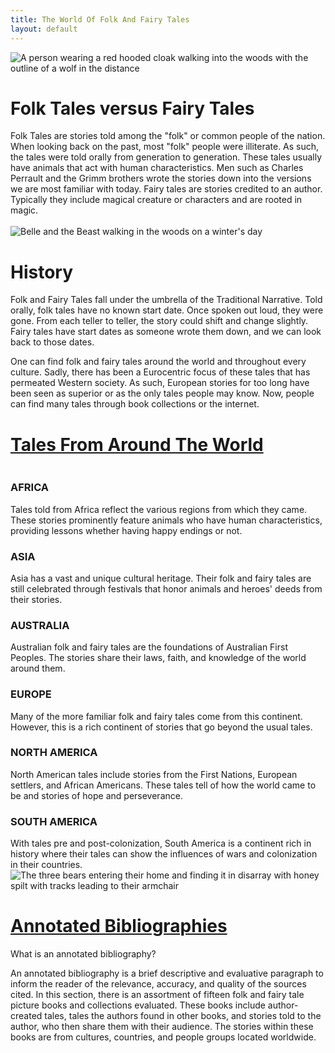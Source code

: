 ```yaml
---
title: The World Of Folk And Fairy Tales
layout: default
---
```

<div class="summary right"><img src="{{"/assets/images/beware.jpg" | relative_url}}" alt="A person wearing a red hooded cloak walking into the woods with the outline of a wolf in the distance">
<h1>Folk Tales versus Fairy Tales</h1>
Folk Tales are stories told among the "folk" or common people of the nation. When looking back on the past, most "folk" people were illiterate. As such, the tales were told orally from generation to generation. These tales usually have animals that act with human characteristics. Men such as Charles Perrault and the Grimm brothers wrote the stories down into the versions we are most familiar with today. Fairy tales are stories credited to an author. Typically they include magical creature or characters and are rooted in magic.</div>

<br>

<div class="summary left"><img src="{{"/assets/images/winter_walk.jpg" | relative_url}}" alt="Belle and the Beast walking in the woods on a winter's day">
<h1>History</h1>
Folk and Fairy Tales fall under the umbrella of the Traditional Narrative.
Told orally, folk tales have no known start date. Once spoken out loud, they were gone. From each teller to teller, the story could shift and change slightly. Fairy tales have start dates as someone wrote them down, and we can look back to those dates.

One can find folk and fairy tales around the world and throughout every culture. Sadly, there has been a Eurocentric focus of these tales that has permeated Western society. As such, European stories for too long have been seen as superior or as the only tales people may know. Now, people can find many tales through book collections or the internet.</div>

<h1><a href="{{'/tales/' | relative_url}}">Tales From Around The World</a></h1>

<div class="row">
<div class="column">
    <div class="centered"><h3>AFRICA</h3>Tales told from Africa reflect the various regions from which they came. These stories prominently feature animals who have human characteristics, providing lessons whether having happy endings or not.</div>
  </div>
<div class="column">
    <div class="centered"><h3>ASIA</h3>Asia has a vast and unique cultural heritage. Their folk and fairy tales are still celebrated through festivals that honor animals and heroes' deeds from their stories.</div>
  </div>
</div>

<div class="row">
<div class="column">
    <div class="centered"><h3>AUSTRALIA</h3>Australian folk and fairy tales are the foundations of Australian First Peoples. The stories share their laws, faith, and knowledge of the world around them.</div>
  </div>

<div class="column">
    <div class="centered"><h3>EUROPE</h3>Many of the more familiar folk and fairy tales come from this continent. However, this is a rich continent of stories that go beyond the usual tales.</div>
  </div>
</div>

<div class="row">
<div class="column">
    <div class="centered"><h3>NORTH AMERICA</h3>North American tales include stories from the First Nations, European settlers, and African Americans. These tales tell of how the world came to be and stories of hope and perseverance.</div>
  </div>

<div class="column">
    <div class="centered"><h3>SOUTH AMERICA</h3>With tales pre and post-colonization, South America is a continent rich in history where their tales can show the influences of wars and colonization in their countries.</div>
  </div>
</div>

<div class="summary right"><img src="{{"/assets/images/coming_home.jpg" | relative_url}}" alt="The three bears entering their home and finding it in disarray with honey spilt with tracks leading to their armchair">
<h1><a href="{{'/bibliographies/' | relative_url}}">Annotated Bibliographies</a></h1>
What is an annotated bibliography?

An annotated bibliography is a brief descriptive and evaluative paragraph to inform the reader of the relevance, accuracy, and quality of the sources cited. In this section, there is an assortment of fifteen folk and fairy tale picture books and collections evaluated. These books include author-created tales, tales the authors found in other books, and stories told to the author, who then share them with their audience. The stories within these books are from cultures, countries, and people groups located worldwide.</div>
